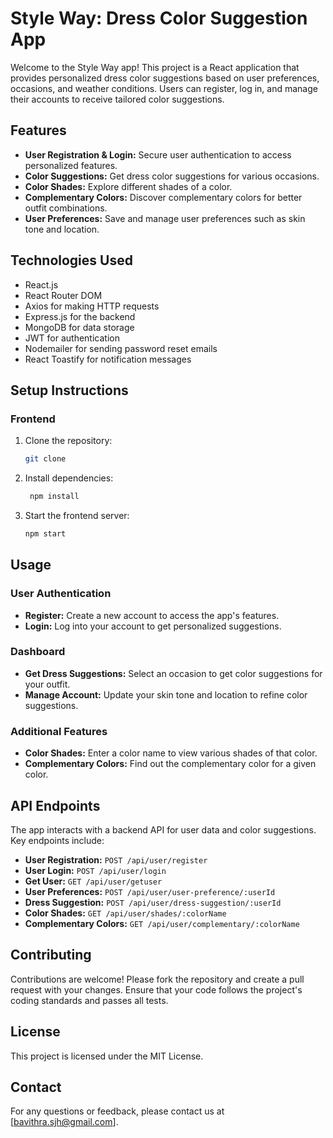 # Style Way: Dress Color Suggestion App

Welcome to the Style Way app! This project is a React application that provides personalized dress color suggestions based on user preferences, occasions, and weather conditions. Users can register, log in, and manage their accounts to receive tailored color suggestions.

## Features

- **User Registration & Login:** Secure user authentication to access personalized features.
- **Color Suggestions:** Get dress color suggestions for various occasions.
- **Color Shades:** Explore different shades of a color.
- **Complementary Colors:** Discover complementary colors for better outfit combinations.
- **User Preferences:** Save and manage user preferences such as skin tone and location.


## Technologies Used

- React.js
- React Router DOM
- Axios for making HTTP requests
- Express.js for the backend
- MongoDB for data storage
- JWT for authentication
- Nodemailer for sending password reset emails
- React Toastify for notification messages

## Setup Instructions

### Frontend

1. Clone the repository:
   ```sh
   git clone 
   ```
2. Install dependencies:
   ```sh
    npm install
    ```
3. Start the frontend server:
   ```sh
   npm start
   ```

## Usage

### User Authentication
- **Register:** Create a new account to access the app's features.
- **Login:** Log into your account to get personalized suggestions.

### Dashboard
- **Get Dress Suggestions:** Select an occasion to get color suggestions for your outfit.
- **Manage Account:** Update your skin tone and location to refine color suggestions.

### Additional Features
- **Color Shades:** Enter a color name to view various shades of that color.
- **Complementary Colors:** Find out the complementary color for a given color.

## API Endpoints
The app interacts with a backend API for user data and color suggestions. Key endpoints include:

- **User Registration:** `POST /api/user/register`
- **User Login:** `POST /api/user/login`
- **Get User:** `GET /api/user/getuser`
- **User Preferences:** `POST /api/user/user-preference/:userId`
- **Dress Suggestion:** `POST /api/user/dress-suggestion/:userId`
- **Color Shades:** `GET /api/user/shades/:colorName`
- **Complementary Colors:** `GET /api/user/complementary/:colorName`

## Contributing
Contributions are welcome! Please fork the repository and create a pull request with your changes. Ensure that your code follows the project's coding standards and passes all tests.

## License
This project is licensed under the MIT License.

## Contact
For any questions or feedback, please contact us at [bavithra.sjh@gmail.com].




